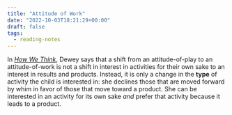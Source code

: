 ```yaml
---
title: "Attitude of Work"
date: "2022-10-03T18:21:29+00:00"
draft: false
tags:
  - reading-notes
---
```


In [*How We Think*](https://www.gutenberg.org/files/37423/37423-h/37423-h.htm), Dewey says that a shift from an attitude-of-play to an attitude-of-work is not a shift in interest in activities for their own sake to an interest in results and products. Instead, it is only a change in the **type** of activity the child is interested in: she declines those that are moved forward by whim in favor of those that move toward a product.  She can be interested in an activity for its own sake *and* prefer that activity because it leads to a product.

